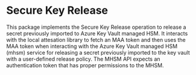 # Secure Key Release

This package implements the Secure Key Release operation to release a secret previously imported to Azure Key Vault managed HSM. It interacts with the local attesation library to fetch an MAA token and then uses the MAA token when interacting with the Azure Key Vault managed HSM (mhsm) service for releasing a secret previously imported to the key vault with a user-defined release policy. The MHSM API expects an authentication token that has proper permissions to the MHSM.

